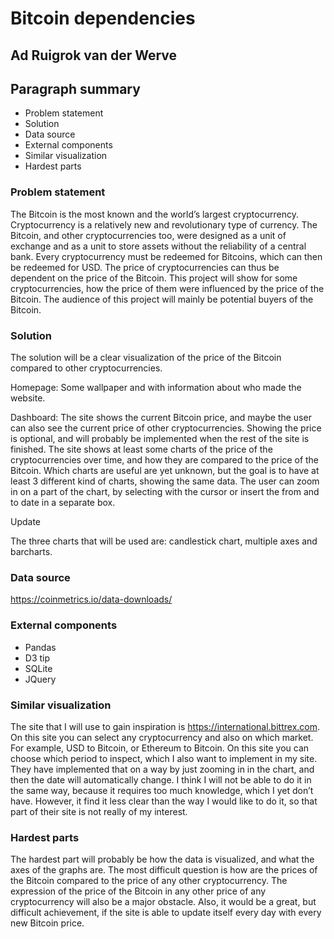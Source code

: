 # Bitcoin dependencies  

## Ad Ruigrok van der Werve

## Paragraph summary
- Problem statement
- Solution
- Data source
- External components
- Similar visualization
- Hardest parts

### Problem statement
The Bitcoin is the most known and the world’s largest cryptocurrency. Cryptocurrency is a relatively new and revolutionary type of currency. The Bitcoin, and other cryptocurrencies too, were designed as a unit of exchange and as a unit to store assets without the reliability of a central bank. Every cryptocurrency must be redeemed for Bitcoins, which can then be redeemed for USD. The price of cryptocurrencies can thus be dependent on the price of the Bitcoin. This project will show for some cryptocurrencies, how the price of them were influenced by the price of the Bitcoin. The audience of this project will mainly be potential buyers of the Bitcoin.

### Solution

The solution will be a clear visualization of the price of the Bitcoin compared to other cryptocurrencies.

Homepage: Some wallpaper and with information about who made the website.

Dashboard: The site shows the current Bitcoin price, and maybe the user can also see the current price of other cryptocurrencies. Showing the price is optional, and will probably be implemented when the rest of the site is finished. The site shows at least some charts of the price of the cryptocurrencies over time, and how they are compared to the price of the Bitcoin. Which charts are useful are yet unknown, but the goal is to have at least 3 different kind of charts, showing the same data. The user can zoom in on a part of the chart, by selecting with the cursor or insert the from and to date in a separate box.

Update

The three charts that will be used are: candlestick chart, multiple axes and barcharts.


### Data source

https://coinmetrics.io/data-downloads/

### External components

- Pandas
- D3 tip
- SQLite
- JQuery

### Similar visualization

The site that I will use to gain inspiration is https://international.bittrex.com. On this site you can select any cryptocurrency and also on which market. For example, USD to Bitcoin, or Ethereum to Bitcoin. On this site you can choose which period to inspect, which I also want to implement in my site. They have implemented that on a way by just zooming in in the chart, and then the date will automatically change. I think I will not be able to do it in the same way, because it requires too much knowledge, which I yet don’t have. However, it find it less clear than the way I would like to do it, so that part of their site is not really of my interest.

### Hardest parts

The hardest part will probably be how the data is visualized, and what the axes of the graphs are. The most difficult question is how are the prices of the Bitcoin compared to the price of any other cryptocurrency. The expression of the price of the Bitcoin in any other price of any cryptocurrency will also be a major obstacle. Also, it would be a great, but difficult achievement, if the site is able to update itself every day with every new Bitcoin price.
